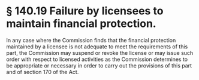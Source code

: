 # § 140.19   Failure by licensees to maintain financial protection.

In any case where the Commission finds that the financial protection maintained by a licensee is not adequate to meet the requirements of this part, the Commission may suspend or revoke the license or may issue such order with respect to licensed activities as the Commission determines to be appropriate or necessary in order to carry out the provisions of this part and of section 170 of the Act. 





